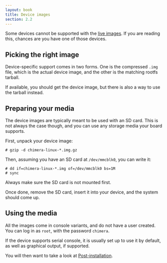 ```yaml
---
layout: book
title: Device images
section: 2.2
---
```


Some devices cannot be supported with the [live images](/docs/installation/live).
If you are reading this, chances are you have one of those devices.

## Picking the right image

Device-specific support comes in two forms. One is the compressed `.img` file,
which is the actual device image, and the other is the matching rootfs tarball.

If available, you should get the device image, but there is also a way to use
the tarball instead.

## Preparing your media

The device images are typically meant to be used with an SD card. This
is not always the case though, and you can use any storage media your
board supports.

First, unpack your device image:

```
# gzip -d chimera-linux-*.img.gz
```

Then, assuming you have an SD card at `/dev/mmcblk0`, you can write it:

```
# dd if=chimera-linux-*.img of=/dev/mmcblk0 bs=1M
# sync
```

Always make sure the SD card is not mounted first.

Once done, remove the SD card, insert it into your device, and the system
should come up.

## Using the media

All the images come in console variants, and do not have a user created.
You can log in as `root`, with the password `chimera`.

If the device supports serial console, it is usually set up to use it
by default, as well as graphical output, if supported.

You will then want to take a look at
[Post-installation](/docs/configuration/post-installation).
